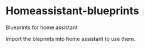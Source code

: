 # Homeassistant-blueprints
Blueprints for home assistant

Import the bleprints into home assistant to use them.
